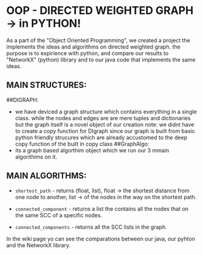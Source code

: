 # OOP - DIRECTED WEIGHTED GRAPH -> in PYTHON!
As a part of the "Object Oriented Programming", we created a project the implements the ideas and algorithms on directed weighted graph. the purpose is to expirience with python, and compare our results to "NetworkX" (python) library and to our java code that implements the same ideas.
## MAIN STRUCTURES:
##DIGRAPH:
- we have deviced a graph structure which contains everything in a single class. while the nodes and edges are are mere tuples and dictionaries but the graph itself is a novel object of our creation
note: we didnt have to create a copy function for DIgraph since our graph is built from basic python friendly strucures which are already accustomed to the deep copy function of the built in copy class
##GraphAlgo:
- its a graph based algorthim object which we run our 3 mmain algorithims on it.
## MAIN ALGORITHMS:
- `shortest_path` - returns (float, list), float -> the shortest distance from one node to another, list -> of the nodes in the way on the shortest path.

- `connected_component` - returns a list the contains all the nodes that on the same SCC of a specific nodes.

- `connected_components` - returns all the SCC lists in the graph.

In the wiki page yo can see the comparations between our java, our pyhton and the NetworkX library.
